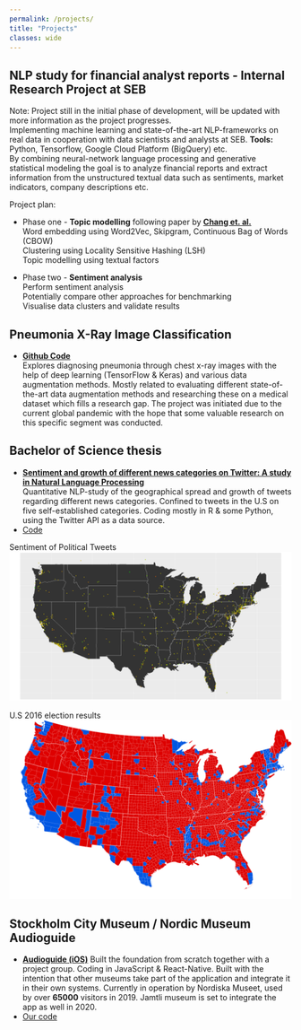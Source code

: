 ```yaml
---
permalink: /projects/
title: "Projects"
classes: wide
---
```


## NLP study for financial analyst reports - Internal Research Project at SEB   

Note: Project still in the initial phase of development, will be updated with more information as the project progresses.  
Implementing machine learning and state-of-the-art NLP-frameworks on real data in cooperation with data scientists and analysts at SEB. **Tools:** Python, Tensorflow, Google Cloud Platform (BigQuery) etc.  
By combining neural-network language processing and generative statistical modeling the goal is to analyze financial reports and extract information from the unstructured textual data such as sentiments, market indicators, company descriptions etc.

Project plan:  
- Phase one - **Topic modelling** following paper by [**Chang et. al.**](https://papers.ssrn.com/sol3/papers.cfm?abstract_id=3307057)  
  Word embedding using Word2Vec, Skipgram, Continuous Bag of Words (CBOW)  
  Clustering using Locality Sensitive Hashing (LSH)  
  Topic modelling using textual factors  

- Phase two - **Sentiment analysis**  
  Perform sentiment analysis  
  Potentially compare other approaches for benchmarking   
  Visualise data clusters and validate results  

## Pneumonia X-Ray Image Classification

- [**Github Code**](https://github.com/diarsabri/Pneumonia-X-Ray-Image-Classification)  
Explores diagnosing pneumonia through chest x-ray images with the help of deep learning (TensorFlow & Keras) and various data augmentation methods. Mostly related to evaluating different state-of-the-art data augmentation methods and researching these on a medical dataset which fills a research gap. The project was initiated due to the current global pandemic with the hope that some valuable research on this specific segment was conducted.


## Bachelor of Science thesis

- [**Sentiment and growth of different news categories on Twitter: A study in Natural Language Processing**](http://urn.kb.se/resolve?urn=urn:nbn:se:kth:diva-259986)  
Quantitative NLP-study of the geographical spread and growth of tweets regarding different news categories. Confined to tweets in the U.S on five self-established categories. Coding mostly in R & some Python, using the Twitter API as a data source.
- [Code](https://github.com/diarsabri/BSC-KTH-2019)




Sentiment of Political Tweets  
![](./../pictures/politics.png)

U.S 2016 election results  
![](./../pictures/us2016.png)


## Stockholm City Museum / Nordic Museum Audioguide

- [**Audioguide (iOS)**](https://apps.apple.com/se/app/nordiska-museets-audioguide/id1205181365)
Built the foundation from scratch together with a project group. Coding in JavaScript & React-Native. Built with the intention that other museums take part of the application and integrate it in their own systems. Currently in operation by Nordiska Museet, used by over **65000** visitors in 2019. Jamtli museum is set to integrate the app as well in 2020.
- [Our code](https://github.com/Carlhultberg/MVK-2018-Pub)
